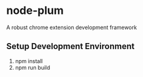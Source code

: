 # node-plum
A robust chrome extension development framework

## Setup Development Environment

1. npm install
2. npm run build